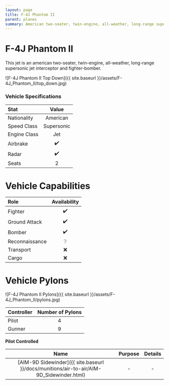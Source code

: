 ```yaml
---
layout: page
title: F-4J Phantom II
parent: planes
summary: American two-seater, twin-engine, all-weather, long-range supersonic jet interceptor and fighter-bomber.
---
```


# F-4J Phantom II
This jet is an american two-seater, twin-engine, all-weather, long-range supersonic jet interceptor and fighter-bomber.

![F-4J Phantom II Top Down]({{ site.baseurl }}/assets/F-4J_Phantom_II/top_down.jpg)

### Vehicle Specifications

| Stat | Value |
|:-----|:-----:|
| Nationality | American |
| Speed Class | Supersonic |
| Engine Class | Jet |
| Airbrake | ✔️ |
| Radar | ✔️ |
| Seats | 2 |

# Vehicle Capabilities

| Role | Availability |
|:-----|:------------:|
| Fighter | ✔️ |
| Ground Attack | ✔️ |
| Bomber | ✔️ |
| Reconnaissance | ❔ |
| Transport | ❌ |
| Cargo | ❌ |

# Vehicle Pylons

![F-4J Phantom II Pylons]({{ site.baseurl }}/assets/F-4J_Phantom_II/pylons.jpg)

| Controller | Number of Pylons |
| --- | :---: |
| Pilot | 4
| Gunner | 9 |

**Pilot Controlled**

| Name | Purpose | Details |
| :---: | :---: | :---: |
| [AIM-9D Sidewinder]({{ site.baseurl }}/docs/munitions/air-to-air/AIM-9D_Sidewinder.html) | - | - |


